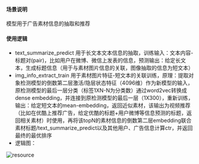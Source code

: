#### 场景说明

模型用于广告素材信息的抽取和推荐

#### 使用逻辑

- text_summarize_predict 用于长文本文本信息的抽取，训练输入：文本内容-标题对(pair)，比如用户在微博、微信上发表的信息，预测输出：给定长文本，生成标题信息（用于与素材图片信息的关联，图像抽取的信息为短文本）
- img_info_extract_train 用于素材图片特征-短文本的关联训练，原理：提取对象检测模型的倒数第二层激活/隐层状态特征（4096维）作为新模型的输入，原检测模型的最后一层分类（标签1XN-N为分类数）通过word2vec转换成dense embedding，并连接到原检测模型的最后一层（1X300），重新训练，输出：给定短文本的mean-embedding，返回近似素材，该输出为视频推荐（比如在优酷上推荐广告，给定优酷的标题+用户微博等信息预测的标题，返回相关素材）时使用，再将该topN的素材信息的倒数第二层embedding联合素材标题/text_summarize_predict以及其他用户、广告信息计算ctr，并返回最终的最优排序
- 逻辑图：

![resource](/Users/leepand/Downloads/BigRLab_APIs/demoday_fs/nlp/Seq2Seq_Tutorial/github_info_recom/image_text_info_extract/resource.jpg)